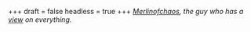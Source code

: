 
+++
draft = false
headless = true
+++
_[Merlinofchaos](http://angrydonuts.com/), the guy who has a [view](http://drupal.org/project/views) on everything._

